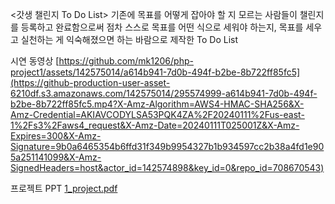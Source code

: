 <갓생 챌린지 To Do List> 기존에 목표를 어떻게 잡아야 할 지 모르는 사람들이 챌린지를 등록하고 완료함으로써 점차 스스로 목표를 어떤 식으로 세워야 하는지, 목표를 세우고 실천하는 게 익숙해졌으면 하는 바람으로 제작한 To Do List

시연 동영상 [https://github.com/mk1206/php-project1/assets/142575014/a614b941-7d0b-494f-b2be-8b722ff85fc5](https://github-production-user-asset-6210df.s3.amazonaws.com/142575014/295574999-a614b941-7d0b-494f-b2be-8b722ff85fc5.mp4?X-Amz-Algorithm=AWS4-HMAC-SHA256&X-Amz-Credential=AKIAVCODYLSA53PQK4ZA%2F20240111%2Fus-east-1%2Fs3%2Faws4_request&X-Amz-Date=20240111T025001Z&X-Amz-Expires=300&X-Amz-Signature=9b0a6465354b6ffd31f349b9954327b1b934597cc2b38a4fd1e905a251141099&X-Amz-SignedHeaders=host&actor_id=142574898&key_id=0&repo_id=708670543)

프로젝트 PPT [1_project.pdf](https://github.com/mk1206/php-project1/files/13912819/1_project.pdf)

